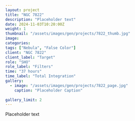 ```yaml
---
layout: project
title: "NGC 7822"
description: "Placeholder text"
date: 2024-11-03T10:20:00Z
weight: 1
thumbnail: "/assets/images/gen/projects/7822_thumb.jpg"
image: 
categories: 
tags: ["Nebula", "False Color"]
client: "NGC 7822"
client_label: "Target"
role: "SHO"
role_label: "Filters"
time: "37 hours"
time_label: "Total Integration"
gallery:
  - image: "/assets/images/gen/projects/7822_page.jpg"
    caption: "Placeholder Caption"
  
gallery_limit: 2
---
```


Placeholder text